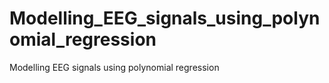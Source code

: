 # Modelling_EEG_signals_using_polynomial_regression
Modelling EEG signals using polynomial regression
